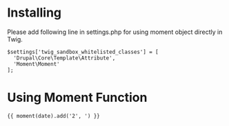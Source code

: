 # Installing

Please add following line in settings.php for using moment object directly in Twig.

```
$settings['twig_sandbox_whitelisted_classes'] = [
  'Drupal\Core\Template\Attribute',
  'Moment\Moment'
];
```

# Using Moment Function

```
{{ moment(date).add('2', ') }}
```